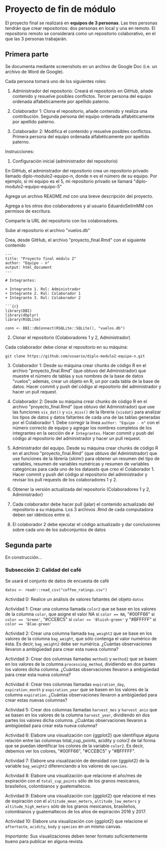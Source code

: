 # Proyecto de fin de módulo

El proyecto final se realizará en **equipos de 3 personas**. Las tres personas tendrán que crear repositorios: dos personas en local y una en remoto. El repositorio remoto se considerará como un repositorio colaborativo, en el que las 3 personas trabajarán.

## Primera parte

Se documenta mediante screenshots en un archivo de Google Doc (i.e. un archivo de Word de Google).

Cada persona tomará uno de los siguientes roles:

1. Administrador del repositorio: Creará el repositorio en GitHub, añade contenido y resuelve posibles conflictos. Tercer persona del equipo ordenada alfabéticamente por apellido paterno.

2. Colaborador 1: Clona el repositorio, añade contenido y realiza una contribución. Segunda persona del equipo ordenada alfabéticamente por apellido paterno.

3. Colaborador 2: Modifica el contenido y resuelve posibles conflictos. Primera persona del equipo ordenada alfabéticamente por apellido paterno.

Instrucciones:

1. Configuración inicial (administrador del repositorio)

En GitHub, el administrador del repositorio crea un repositorio privado llamado diplo-modulo2-equipo-n, donde n es el número de su equipo. Por ejemplo, si mi equipo es el 5, mi repositorio privado se llamará "diplo-modulo2-equipo-equipo-5"

Agrega un archivo README.md con una breve descripción del proyecto.

Agrega a los otros dos colaboradores y al usuario EduardoSelimMM con permisos de escritura.

Comparte la URL del repositorio con los colaboradores.

Sube al repositorio el archivo "vuelos.db"

Crea, desde GitHub, el archivo "proyecto_final.Rmd" con el siguiente contenido

```
---
title: "Proyecto final módulo 2"
author: "Equipo - n"
output: html_document
---

# Integrantes:

+ Integrante 1. Rol: Administrador
+ Integrante 2. Rol: Colaborador 1
+ Integrante 3. Rol: Colaborador 2

```{r}
library(DBI)
library(dbplyr)
library(RSQLite)

conn <- DBI::dbConnect(RSQLite::SQLite(), "vuelos.db")
```

2. Clonar el repositorio (Colaboradores 1 y 2, Administrador)

Cada colaborador debe clonar el repositorio en su máquina:

```
git clone https://github.com/usuario/diplo-modulo2-equipo-n.git
```

3. Colaborador 1: Desde su máquina crear chunks de código R en el archivo "proyecto_final.Rmd" (que obtuvo del Administrador) que muestre el número de tablas y sus nombres de la base de datos "vuelos"; además, crear un objeto en R, un por cada tabla de la base de datos. Hacer commit y push del código al repositorio del administrador y hacer un pull request.

4. Colaborador 2: Desde su máquina crear chunks de código R en el archivo "proyecto_final.Rmd" (que obtuvo del Administrador) que use las funciones `vis_dat()` y `vis_miss()` de la librería `{visdat}` para analizar los tipos de datos y datos faltantes de cada una de las tablas generadas por el Colaborador 1. Debe corregir la línea `author: "Equipo - n"` con el número correcto de equipo y agregar los nombres completos de los integrantes en la sección de `# Integrantes`. Hacer commit y push del código al repositorio del administrador y hacer un pull request.

5. Administrador del equipo. Desde su máquina crear chunks de código R en el archivo "proyecto_final.Rmd" (que obtuvo del Administrador) que use funciones de la librería {skimr} para obtener un resumen del tipo de variables, resumen de variables numéricas y resumen de variables categóricas para cada uno de los datasets que creo el Colaborador 1. Hacer commit y push del código al repositorio del administrador y revisar los pull requests de los colaboradores 1 y 2.

6. Obtener la versión actualizada del repositorio (Colaboradores 1 y 2, Administrador)

7. Cada colaborador debe hacer pull (jalar) el contenido actualizado del repositorio a su máquina. Los 3 archivos .Rmd de cada computadora deben ser idénticos entre sí.
   
9. El colaborador 2 debe ejecutar el código actualizado y dar conclusiones sobre cada uno de los subconjuntos de datos

## Segunda parte

En construcción...

### Subsección 2: Calidad del café

Se usará el conjunto de datos de encuesta de café

`datos <- readr::read_csv("coffee_ratings.csv")`

Actividad 0: Realice un análisis de valores faltantes del objeto `datos`

Actividad 1: Crear una columna llamada `color2` que se base en los valores de la columna `color`, que asigne el valor NA si  `color == NA`, "#00FF66" si `color == 'Green'`, "#CCEBC5" si `color == 'Bluish-green'` y "#BFFFFF" si `color == 'Blue-green'`

Actividad 2: Crear una columna llamada `bag_weight2` que se base en los valores de la columna `bag_weight`, que sólo contenga el valor numérico de ésta. Es decir, `bag_weight2` debe ser numérica. ¿Cuántas observaciones llevaron a ambigüedad para crear esta nueva columna?

Actividad 3: Crear dos columnas llamadas `method1` y `method2` que se basen en los valores de la columna `processing_method`, dividiendo en dos partes los valores dicha columna. ¿Cuántas observaciones llevaron a ambigüedad para crear esta nueva columna?

Actividad 4: Crear tres columnas llamadas `expiration_day`, `expiration_month` y `expiration_year` que se basen en los valores de la columna `expiration`. ¿Cuántas observaciones llevaron a ambigüedad para crear estas nuevas columnas?

Actividad 5: Crear dos columnas llamadas `harvest_mes` y `harvest_anio` que se basen en los valores de la columna `harvest_year`, dividiendo en dos partes los valores dicha columna. ¿Cuántas observaciones llevaron a ambigüedad para crear esta nueva columna?

Actividad 6: Elabore una visualización con {ggplot2} que identifique alguna relación entre las columnas total_cup_points, acidity y color2 de tal forma que se puedan identificar los colores de la variable `color2`. Es decir, debemos ver los colores, "#00FF66", "#CCEBC5" y "#BFFFFF".

Actividad 7: Elabore una visualización de densidad con {ggplot2} de la variable `bag_weight2` diferenciando a los valores de `species`.

Actividad 8: Elabore una visualización que relacione el año/mes de expiración con el `total_cup_points` sólo de los granos mexicanos, brasileños, colombianos y guatemaltecos.

Actividad 9: Elabore una visualización con {ggplot2} que relacione el mes de expiración con el `altitude_mean_meters`, `altitude_low_meters` y `altitude_high_meters` sólo de los granos mexicanos, brasileños, colombianos y guatemaltecos de los años de expiración 2016 y 2017.

Actividad 10: Elabore una visualización con {ggplot2} que relacione el `aftertaste`, `acidity`, `body` y `species` en un mismo canvas.

*Importante:* Sus visualizaciones deben tener formato suficientemente bueno para publicar en alguna revista.
